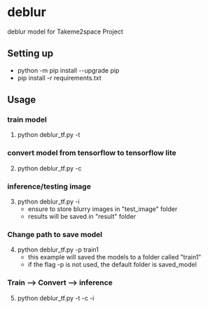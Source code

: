 # deblur
deblur model for Takeme2space Project

## Setting up
- python -m pip install --upgrade pip
- pip install -r requirements.txt

## Usage
### train model
1. python deblur_tf.py -t

### convert model from tensorflow to tensorflow lite
2. python deblur_tf.py -c

### inference/testing image
3. python deblur_tf.py -i
   * ensure to store blurry images in "test_image" folder
   * results will be saved in "result" folder

### Change path to save model
4. python deblur_tf.py -p train1
   * this example will saved the models to a folder called "train1"
   * if the flag -p is not used, the default folder is saved_model

### Train --> Convert --> inference
5. python deblur_tf.py -t -c -i
